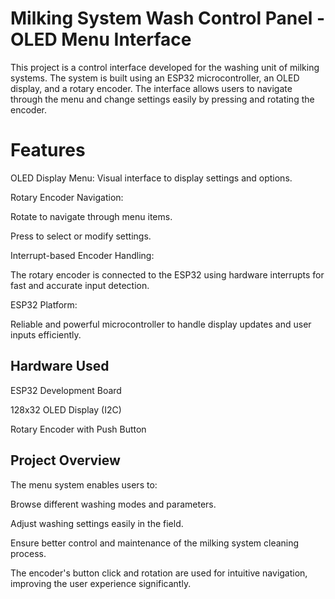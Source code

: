 # Milking System Wash Control Panel - OLED Menu Interface
This project is a control interface developed for the washing unit of milking systems. The system is built using an ESP32 microcontroller, an OLED display, and a rotary encoder. The interface allows users to navigate through the menu and change settings easily by pressing and rotating the encoder.

# Features
OLED Display Menu: Visual interface to display settings and options.

Rotary Encoder Navigation:

Rotate to navigate through menu items.

Press to select or modify settings.

Interrupt-based Encoder Handling:

The rotary encoder is connected to the ESP32 using hardware interrupts for fast and accurate input detection.

ESP32 Platform:

Reliable and powerful microcontroller to handle display updates and user inputs efficiently.

## Hardware Used
ESP32 Development Board

128x32 OLED Display (I2C)

Rotary Encoder with Push Button

## Project Overview
The menu system enables users to:

Browse different washing modes and parameters.

Adjust washing settings easily in the field.

Ensure better control and maintenance of the milking system cleaning process.

The encoder's button click and rotation are used for intuitive navigation, improving the user experience significantly.
